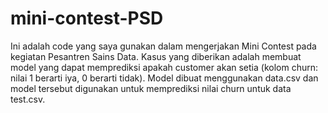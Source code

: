 # mini-contest-PSD
Ini adalah code yang saya gunakan dalam mengerjakan Mini Contest pada kegiatan Pesantren Sains Data.
Kasus yang diberikan adalah membuat model yang dapat memprediksi apakah customer akan setia (kolom churn: nilai 1 berarti iya, 0 berarti tidak). Model dibuat menggunakan data.csv dan model tersebut digunakan untuk memprediksi nilai churn untuk data test.csv.
